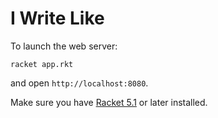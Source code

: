 I Write Like
============

To launch the web server:

	racket app.rkt

and open `http://localhost:8080`.

Make sure you have [Racket 5.1](http://racket-lang.org) or later installed.
